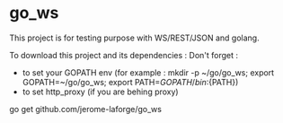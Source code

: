 go_ws
=====

This project is for testing purpose with WS/REST/JSON and golang.

To download this project and its dependencies :
Don't forget :
- to set your GOPATH env (for example : mkdir -p ~/go/go_ws; export GOPATH=~/go/go_ws; export PATH=${GOPATH}/bin:${PATH})
- to set http_proxy (if you are behing proxy)

go get github.com/jerome-laforge/go_ws

